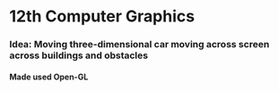 # 12th Computer Graphics
 
### Idea: Moving three-dimensional car moving across screen across buildings and obstacles
#### Made used Open-GL 